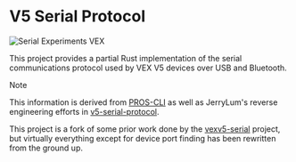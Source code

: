 # V5 Serial Protocol

![Serial Experiments VEX](https://github.com/vexide/v5-serial-protocol-rust/assets/42101043/5ecca72d-9307-40ae-a0b5-1d1c9cf74000)

This project provides a partial Rust implementation of the serial communications protocol used by VEX V5 devices over USB and Bluetooth.

> [!NOTE]  
> This information is derived from [PROS-CLI](https://github.com/purduesigbots/pros-cli) as well as JerryLum's reverse engineering efforts in [v5-serial-protocol](https://github.com/lemlib/v5-serial-protocol).

This project is a fork of some prior work done by the [vexv5-serial](https://github.com/vexrs/vexv5_serial) project, but virtually everything except for device port finding has been rewritten from the ground up.
